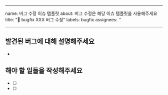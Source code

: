 
---
name: 버그 수정 이슈 템플릿
about: 버그 수정은 해당 이슈 템플릿을 사용해주세요
title: "🐛 bugfix XXX 버그 수정"
labels: bugfix
assignees: ''

---

## 발견된 버그에 대해 설명해주세요
- 

## 해야 할 일들을 작성해주세요
- [ ]
- [ ]
